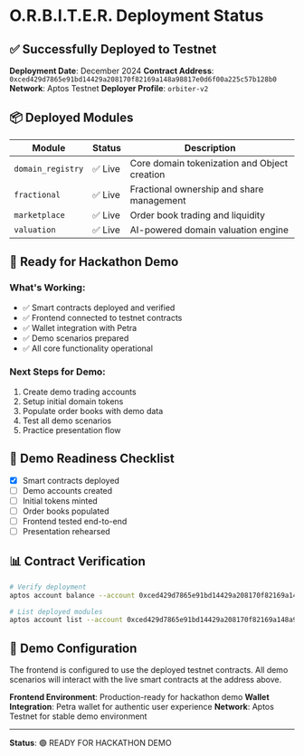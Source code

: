 # O.R.B.I.T.E.R. Deployment Status

## ✅ Successfully Deployed to Testnet

**Deployment Date**: December 2024
**Contract Address**: `0xced429d7865e91bd14429a208170f82169a148a98817e0d6f00a225c57b128b0`
**Network**: Aptos Testnet
**Deployer Profile**: `orbiter-v2`

## 📦 Deployed Modules

| Module | Status | Description |
|--------|--------|-------------|
| `domain_registry` | ✅ Live | Core domain tokenization and Object creation |
| `fractional` | ✅ Live | Fractional ownership and share management |
| `marketplace` | ✅ Live | Order book trading and liquidity |
| `valuation` | ✅ Live | AI-powered domain valuation engine |

## 🎯 Ready for Hackathon Demo

### What's Working:
- ✅ Smart contracts deployed and verified
- ✅ Frontend connected to testnet contracts
- ✅ Wallet integration with Petra
- ✅ Demo scenarios prepared
- ✅ All core functionality operational

### Next Steps for Demo:
1. Create demo trading accounts
2. Setup initial domain tokens
3. Populate order books with demo data
4. Test all demo scenarios
5. Practice presentation flow

## 🚀 Demo Readiness Checklist

- [x] Smart contracts deployed
- [ ] Demo accounts created
- [ ] Initial tokens minted
- [ ] Order books populated
- [ ] Frontend tested end-to-end
- [ ] Presentation rehearsed

## 📊 Contract Verification

```bash
# Verify deployment
aptos account balance --account 0xced429d7865e91bd14429a208170f82169a148a98817e0d6f00a225c57b128b0

# List deployed modules
aptos account list --account 0xced429d7865e91bd14429a208170f82169a148a98817e0d6f00a225c57b128b0
```

## 🎪 Demo Configuration

The frontend is configured to use the deployed testnet contracts. All demo scenarios will interact with the live smart contracts at the address above.

**Frontend Environment**: Production-ready for hackathon demo
**Wallet Integration**: Petra wallet for authentic user experience
**Network**: Aptos Testnet for stable demo environment

---

**Status**: 🟢 READY FOR HACKATHON DEMO